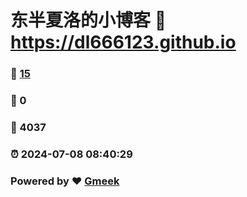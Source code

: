 # 东半夏洛的小博客 :link: https://dl666123.github.io 
### :page_facing_up: [15](https://dl666123.github.io/tag.html) 
### :speech_balloon: 0 
### :hibiscus: 4037 
### :alarm_clock: 2024-07-08 08:40:29 
### Powered by :heart: [Gmeek](https://github.com/Meekdai/Gmeek)
